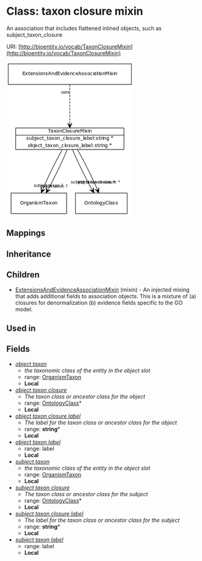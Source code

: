 # Class: taxon closure mixin


An association that includes flattened inlined objects, such as subject_taxon_closure

URI: [http://bioentity.io/vocab/TaxonClosureMixin](http://bioentity.io/vocab/TaxonClosureMixin)

![img](images/TaxonClosureMixin.png)
## Mappings

## Inheritance

## Children

 * [ExtensionsAndEvidenceAssociationMixin](ExtensionsAndEvidenceAssociationMixin.md) (mixin)  - An injected mixing that adds additional fields to association objects. This is a mixture of (a) closures for denormalization (b) evidence fields specific to the GO model.
## Used in

## Fields

 * _[object taxon](object_taxon.md)_
    * _the taxonomic class of the entity in the object slot_
    * range: [OrganismTaxon](OrganismTaxon.md)
    * __Local__
 * _[object taxon closure](object_taxon_closure.md)_
    * _The taxon class or ancestor class for the object_
    * range: [OntologyClass](OntologyClass.md)*
    * __Local__
 * _[object taxon closure label](object_taxon_closure_label.md)_
    * _The label for the taxon class or ancestor class for the object_
    * range: **string***
    * __Local__
 * _[object taxon label](object_taxon_label.md)_
    * range: label
    * __Local__
 * _[subject taxon](subject_taxon.md)_
    * _the taxonomic class of the entity in the object slot_
    * range: [OrganismTaxon](OrganismTaxon.md)
    * __Local__
 * _[subject taxon closure](subject_taxon_closure.md)_
    * _The taxon class or ancestor class for the subject_
    * range: [OntologyClass](OntologyClass.md)*
    * __Local__
 * _[subject taxon closure label](subject_taxon_closure_label.md)_
    * _The label for the taxon class or ancestor class for the subject_
    * range: **string***
    * __Local__
 * _[subject taxon label](subject_taxon_label.md)_
    * range: label
    * __Local__
